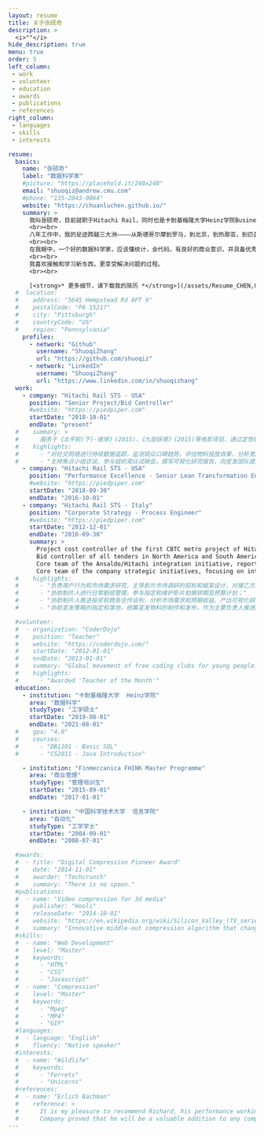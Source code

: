 ```yaml
---
layout: resume
title: 关于张硕奇
description: >
  <i>""</i>
hide_description: true
menu: true
order: 5
left_column:
 - work
 - volunteer
 - education  
 - awards
 - publications
 - references
right_column:
 - languages
 - skills
 - interests

resume:
  basics:
    name: "张硕奇"
    label: "数据科学家"
    #picture: "https://placehold.it/240x240"
    email: "shuoqiz@andrew.cmu.com"
    #phone: "135-2043-0064"
    website: "https://chuanluchen.github.io/"
    summary: >
      我叫张硕奇，目前就职于Hitachi Rail，同时也是卡耐基梅隆大学Heinz学院Business Intelligence and Data Analytics项目在读研究生。
      <br><br>
      八年工作中，我的足迹跨越三大洲————从斯德哥尔摩到罗马，到北京，到热那亚，到匹兹堡，再回到上海。旅居意大利期间，我在公司总部企业战略部门工作。来到美国后，我的工作重心转移到项目控制以及投标成本估算和风险控制。多年的工作经验，无论是在总部还是在一线项目执行，在培养了我对于商业的理解的同时，也让我看到了传统行业中对于数据采集和使用的局限性。这两年系统性地接受数据科学的教育之后，我看到了机器学习，数据挖掘，和人工智能改变传统行业的机会。
      <br><br>
      在我眼中，一个好的数据科学家，应该懂统计，会代码，有良好的商业意识，并具备优秀的沟通能力。这也是我努力的方向。
      <br><br>
      我喜欢接触和学习新东西，更享受解决问题的过程。
      <br><br>

      [<strong>* 更多细节，请下载我的简历 *</strong>](/assets/Resume_CHEN,Chuanlu.pdf)
  #  location:
  #    address: "5645 Hempstead Rd APT 9"
  #    postalCode: "PA 15217"
  #    city: "Pittsburgh"
  #    countryCode: "US"
  #    region: "Pennsylvania"
    profiles:
      - network: "Github"
        username: "ShuoqiZhang"
        url: "https://github.com/shuoqiz"
      - network: "LinkedIn"
        username: "ShuoqiZhang"
        url: "https://www.linkedin.com/in/shuoqizhang"
  work:
    - company: "Hitachi Rail STS - USA"
      position: "Senior Project/Bid Controller"
      #website: "https://piedpiper.com"
      startDate: "2018-10-01"
      endDate: "present"
  #    summary: >
  #      服务于《太平轮(下)·彼岸》(2015)，《九层妖塔》(2015)等电影项目，通过定性研究和定量调研，对市场策略团队提供决策支持。
  #    highlights:
  #      - "对社交网络进行持续数据追踪，监测观众口碑趋势，评估物料投放效果，分析竞品表现；"
  #      - "主持焦点小组访谈，参与组织观众试映会，撰写可视化研究报告，向宣发团队提出不限于片名、故事内核、影片调性、物料方向、宣传侧重的操作性建议。"
    - company: "Hitachi Rail STS - USA"
      position: "Performance Excellence - Senior Lean Transformation Engineer"
      #website: "https://piedpiper.com"
      startDate: "2018-09-30"
      endDate: "2016-10-01"
    - company: "Hitachi Rail STS - Italy"
      position: "Corporate Strategy - Process Engineer"
      #website: "https://piedpiper.com"
      startDate: "2012-12-01"
      endDate: "2016-09-30"
      summary: >
        Project cost controller of the first CBTC metro project of Hitachi Rail in North America<br>
        Bid controller of all tenders in North America and South America<br>
        Core team of the Ansaldo/Hitachi integration initiative, reported to the C-suites<br>
        Core team of the company strategic initiatives, focusing on internal process improvement and change management
  #    highlights:
  #      - "负责用户行为和市场需求研究，主导影片市场调研的招标和框架设计，对接乙方开展定性挖掘(5城市12组座谈)和定量问卷调查（8城市1200问卷），用于锁定目标观众群，验证影片定位和测试片名接受度；"
  #      - "协助制片人进行日常剧组管理，参与指定和维护影片拍摄排期及预算计划；"   
  #      - "协助制片人推进投资和商务合作谈判，分析市场需求和预期收益，产出可视化研究报告；"
  #      - "协助宣发策略的指定和落地，统筹宣发物料的制作和发布，作为主要负责人推进2次新闻发布会的实施。"

  #volunteer:
  #  - organization: "CoderDojo"
  #    position: "Teacher"
  #    website: "https://coderdojo.com/"
  #    startDate: "2012-01-01"
  #    endDate: "2013-01-01"
  #    summary: "Global movement of free coding clubs for young people."
  #    highlights:
  #      - "Awarded 'Teacher of the Month'"
  education:
    - institution: "卡耐基梅隆大学  Heinz学院"
      area: "数据科学"
      studyType: "工学硕士"
      startDate: "2019-08-01"
      endDate: "2021-08-01"
  #    gpa: "4.0"
  #    courses:
  #      - "DB1101 - Basic SQL"
  #      - "CS2011 - Java Introduction"

    - institution: "Finmeccanica FHINK Master Programme"
      area: "商业管理"
      studyType: "管理培训生"
      startDate: "2015-09-01"
      endDate: "2017-01-01"

    - institution: "中国科学技术大学  信息学院"
      area: "自动化"
      studyType: "工学学士"
      startDate: "2004-09-01"
      endDate: "2008-07-01"

  #awards:
  #  - title: "Digital Compression Pioneer Award"
  #    date: "2014-11-01"
  #    awarder: "Techcrunch"
  #    summary: "There is no spoon."
  #publications:
  #  - name: "Video compression for 3d media"
  #    publisher: "Hooli"
  #    releaseDate: "2014-10-01"
  #    website: "https://en.wikipedia.org/wiki/Silicon_Valley_(TV_series)"
  #    summary: "Innovative middle-out compression algorithm that changes the way we store data."
  #skills:
  #  - name: "Web Development"
  #    level: "Master"
  #    keywords:
  #      - "HTML"
  #      - "CSS"
  #      - "Javascript"
  #  - name: "Compression"
  #    level: "Master"
  #    keywords:
  #      - "Mpeg"
  #      - "MP4"
  #      - "GIF"
  #languages:
  #  - language: "English"
  #    fluency: "Native speaker"
  #interests:
  #  - name: "Wildlife"
  #    keywords:
  #      - "Ferrets"
  #      - "Unicorns"
  #references:
  #  - name: "Erlich Bachman"
  #    reference: >
  #      It is my pleasure to recommend Richard, his performance working as a consultant for Main St.
  #      Company proved that he will be a valuable addition to any company.
---
```

